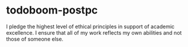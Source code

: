 # todoboom-postpc
I pledge the highest level of ethical principles in support of academic excellence.  I ensure that all of my work reflects my own abilities and not those of someone else.

